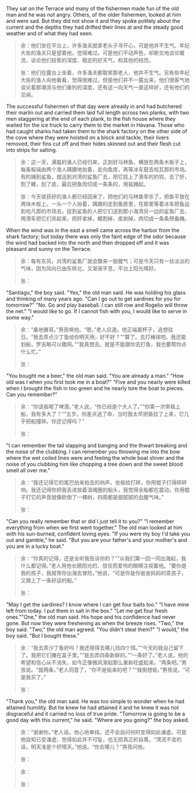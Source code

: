 They sat on the Terrace and many of the fishermen made fun of the old man and he was not angry. Others, of the older fishermen, looked at him and were sad. But they did not show it and they spoke politely about the current and the depths they had drifted their lines at and the steady good weather and of what they had seen.

> 余：他们坐在平台上，许多渔夫就拿老头子寻开心，可是他并不生气。年纪大些的渔夫只是望着他，觉得难过。可是他们不动声色，却斯文地谈论暖流，谈论他们投索的深度、稳定的好天气，和其他的经历。
> 
> 张：他们在露台上坐着，许多渔夫都取笑那老人，他并不生气。另有些年纪大些的渔人向他看看，觉得很难过。但是他们并不一露出来，他们很客气地谈论着那潮流与他们垂钓的深度，还有这一向天气一直这样好，还有他们的见闻。

The successful fishermen of that day were already in and had butchered their marlin out and carried them laid full length across two planks, with two men staggering at the end of each plank, to the fish house where they waited for the ice truck to carry them to the market in Havana. Those who had caught sharks had taken them to the shark factory on the other side of the cove where they were hoisted on a block and tackle, their livers removed, their fins cut off and their hides skinned out and their flesh cut into strips for salting.
> 余：这一天，满载的渔人已经归来，正剖好马林鱼，横放在两条木板子上，每条板端由两个渔人蹒跚地抬着，走向鱼库，再等冰车载去哈瓦那的市场。有的捕到鲨鱼，就运到对湾的鲨鱼厂去，把它挂上了滑车的钓钩，去了肝，割了鳍，刮了皮，最后把鱼肉切成一条条的，用盐腌起。
> 
> 张：今天收获好的渔人都已经回来了，把他们的马林鱼宰杀了，把鱼平放在两块木板上，一头一个人抬着，蹒跚的走到鱼房里，在那里等着冰车把鱼运到哈凡那的市场去。捉到鲨鱼的人把它们送到那小海湾另一边的鲨鱼厂去，用滑车把它们吊起来，把肝拿掉，鳍割掉，皮剥掉，肉切成一条条预备腌。 

When the wind was in the east a smell came across the harbor from the shark factory; but today there was only the faint edge of the odor because the wind had backed into the north and then dropped off and it was pleasant and sunny on the Terrace. 
> 余：每有东风，对湾的鲨鱼厂就会飘来一股腥气；可是今天只有一丝淡淡的气味，因为风向已由东转北，又渐渐平息，平台上阳光晴好。
>
> 张：

"Santiago," the boy said. "Yes," the old man said. He was holding his glass and thinking of many years ago. "Can I go out to get sardines for you for tomorrow?" "No. Go and play baseball. I can still row and Rogelio will throw the net." "I would like to go. If I cannot fish with you, I would like to serve in some way."
> 余：“桑地雅哥。”男孩唤他。“嗯。”老人应道。他正端着杯子，追想往日。“我去弄点沙丁鱼给你明天用，好不好？”“算了。去打棒球吧。我还能划船，罗吉略可以撒网。”“我真想去。就是不能跟你去打鱼，我也要帮你点什么忙。”
>
> 张：

"You bought me a beer," the old man said. "You are already a man." "How old was I when you first took me in a boat?" "Five and you nearly were killed when I brought the fish in too green and he nearly tore the boat to pieces. Can you remember?" 
> 余：“你请我喝了啤酒，”老人说，“你已经是个大人了。”“你第一次带我上船，我有多大了？”“五岁。你差点送了命，当时我太早把鱼拉了上来，它几乎把船撞碎。你还记得吗？”
>
> 张：

"I can remember the tail slapping and banging and the thwart breaking and the noise of the clubbing. I can remember you throwing me into the bow where the wet coiled lines were and feeling the whole boat shiver and the noise of you clubbing him like chopping a tree down and the sweet blood smell all over me."
> 余：“我还记得它的尾巴拍来拍去的响声，坐板给打碎，你用棍子打得砰砰响。我还记得你把我丢进放着湿绳圈的船头，我觉得全船都在震动，你用棍子打它的声音就像砍倒了一棵树，四周都是甜腻腻的血腥气味。”
>
> 张：

"Can you really remember that or did I just tell it to you?" "I remember everything from when we first went together." The old man looked at him with his sun-burned, confident loving eyes. "If you were my boy I'd take you out and gamble," he said. "But you are your father's and your mother's and you are in a lucky boat." 
> 余：“你真的记得，还是全听我告诉你的？”“从我们第一回一同出海起，我什么都记得。”老人用他长晒阳光的、信任而爱怜的眼睛注视着他。“要你是我的孩子，我就带你出海去冒险，”他说，“可是你是你爸爸妈妈的乖孩子，又跟上了一条好运的船。”
>
> 张：

"May I get the sardines? I know where I can get four baits too." "I have mine left from today. I put them in salt in the box." "Let me get four fresh ones.""One," the old man said. His hope and his confidence had never gone. But now they were freshening as when the breeze rises. "Two," the boy said. "Two," the old man agreed. "You didn't steal them?" "I would," the boy said. "But I bought these." 
> 余：“我去弄沙丁鱼好吗？我还晓得去哪儿找四个饵。”“今天的我自己留下了。我把它们腌在盒子里。”“我去弄四条新鲜的。”“一条好了。”老人说。他的希望和信心从不消失，如今正像微风渐起那么重新旺盛起来。“两条吧。”男孩说。“就两条，”老人同意了，“你不是偷来的吧？”“我倒想偷，”男孩说，“可是我买了。”
>
> 张：

"Thank you," the old man said. He was too simple to wonder when he had attained humility. But he knew he had attained it and he knew it was not disgraceful and it carried no loss of true pride. "Tomorrow is going to be a good day with this current," he said. "Where are you going?" the boy asked.
> 余：“谢谢你。”老人说。他心地单纯，还不会自问何时变得如此谦虚。可是他自知已变谦虚，觉得如此并不可耻，也无损真正的自尊。“湾流不变的话，明天准是个好晴天。”他说。“你去哪儿？”男孩问他。
>
> 张：

> 余：
>
> 张：
